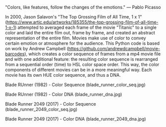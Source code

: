 "Colors, like features, follow the changes of the emotions." —  Pablo Picasso

In 2000, Jason Salavon's "The Top Grossing Film of All Time, 1 x 1"
(https://www.artic.edu/artworks/185355/the-top-grossing-film-of-all-time-1-x-1) attempted to averaged each frame of the movie "Titanic" to a single color and laid the entire film out, frame by frame, and created an abstract representation of the entire film. Movies make use of color to convey certain emotion or atmosphere for the audience. This Python code is based on work by Andrew Campbell (https://github.com/andrewdcampbell/movie-barcodes), which creates a color sequence of frames from a mp4 movie file and with one additional feature: the resulting color sequence is rearranged from a sequential order (time)  to HSL color space order. This way, the color components of different movies can be in a more meaningful way. Each movie has its own HUE color sequence, and thus a DNA. 

Blade RUnner (1982) - Color Sequence
(blade_runner_color_seq.jpg)

Blade RUnner (1982) - Color DNA
(blade_runner_dna.jpg)



Blade Runner 2049 (2017) - Color Sequence
(blade_runner_2049_color_seq.jpg)

Blade Runner 2049 (2017) - Color DNA
(blade_runner_2049_dna.jpg)
